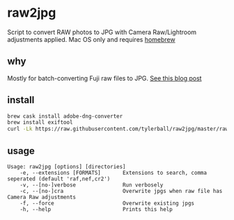# raw2jpg

Script to convert RAW photos to JPG with Camera Raw/Lightroom adjustments applied. Mac OS only and requires [homebrew](https://brew.sh)

## why

Mostly for batch-converting Fuji raw files to JPG. [See this blog post][blog]

## install

```sh
brew cask install adobe-dng-converter
brew install exiftool
curl -Lk https://raw.githubusercontent.com/tylerball/raw2jpg/master/raw2jpg > /usr/local/bin/raw2jpg
```

## usage

```
Usage: raw2jpg [options] [directories]
    -e, --extensions [FORMATS]       Extensions to search, comma seperated (default 'raf,nef,cr2')
    -v, --[no-]verbose               Run verbosely
    -c, --[no-]cra                   Overwrite jpgs when raw file has Camera Raw adjustments
    -f, --force                      Overwrite existing jpgs
    -h, --help                       Prints this help
```

[goog]:https://support.google.com/photos/answer/6193313?co=GENIE.Platform%3DDesktop&hl=en#raw
[blog]:https://tylerball.net/words/2019/07/07-batch-generating-jpgs-from-fuji-raw-files/
